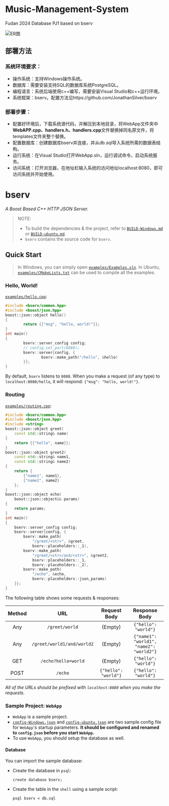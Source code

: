 # Music-Management-System
Fudan 2024 Database PJ1 based on bserv 

![ER图](https://github.com/yinchangguwang/Music-Management-System/assets/145670940/6ce0e273-953e-4860-aea1-5f92ed87fb82)

## 部署方法
### 系统环境要求：
- 操作系统：支持Windows操作系统。
- 数据库：需要安装支持SQL的数据库系统PostgreSQL。
- 编程语言：系统后端使用c++编写，需要安装Visual Studio和c++运行环境。
- 系统框架：bserv。配置方法见https://github.com/JonathanSilver/bserv

### 部署步骤：
- 配置好环境后，下载系统源代码，并解压到本地目录，将WebApp文件夹中**WebAPP.cpp、handlers.h、handlers.cpp**文件替换掉同名原文件，将templates文件夹整个替换。
- 配置数据库：创建数据库bserv并连接，并从db.sql导入系统所需的数据表结构。
- 运行系统：在Visual Studio打开WebApp.sln，运行调试命令，启动系统服务。
- 访问系统：打开浏览器，在地址栏输入系统的访问地址localhost:8080，即可访问系统并开始使用。

# bserv

*A Boost Based C++ HTTP JSON Server.*

> NOTE:
> - To build the dependencies & the project, refer to [`BUILD-Windows.md`](BUILD-Windows.md) or [`BUILD-ubuntu.md`](BUILD-ubuntu.md).
> - `bserv` contains the source code for `bserv`.


## Quick Start

> In Windows, you can simply open [`examples/Examples.sln`](examples/Examples.sln). In Ubuntu, [`examples/CMakeLists.txt`](examples/CMakeLists.txt) can be used to compile all the examples.

### Hello, World!

[`examples/hello.cpp`](examples/hello.cpp):
```C++
#include <bserv/common.hpp>
#include <boost/json.hpp>
boost::json::object hello()
{
        return {{"msg", "hello, world!"}};
}
int main()
{
        bserv::server_config config;
        // config.set_port(8080);
        bserv::server{config, {
                bserv::make_path("/hello", &hello)
        }};
}
```

By default, `bserv` listens to `8080`. When you make a request (of any type) to `localhost:8080/hello`, it will respond: `{"msg": "hello, world!"}`.


### Routing

[`examples/routing.cpp`](examples/routing.cpp):
```C++
#include <bserv/common.hpp>
#include <boost/json.hpp>
#include <string>
boost::json::object greet(
	const std::string& name)
{
	return {{"hello", name}};
}
boost::json::object greet2(
	const std::string& name1,
	const std::string& name2)
{
	return {
		{"name1", name1},
		{"name2", name2}
	};
}
boost::json::object echo(
	boost::json::object&& params)
{
	return params;
}
int main()
{
	bserv::server_config config;
	bserv::server{config, {
		bserv::make_path(
			"/greet/<str>", &greet,
			bserv::placeholders::_1),
		bserv::make_path(
			"/greet/<str>/and/<str>", &greet2,
			bserv::placeholders::_1,
			bserv::placeholders::_2),
		bserv::make_path(
			"/echo", &echo,
			bserv::placeholders::json_params)
	}};
}
```

The following table shows some requests & responses:

|Method|URL|Request Body|Response Body|
|:-:|:-:|:-:|:-:|
|Any|`/greet/world`|(Empty)|`{"hello": "world"}`|
|Any|`/greet/world1/and/world2`|(Empty)|`{"name1": "world1", "name2": "world2"}`|
|GET|`/echo?hello=world`|(Empty)|`{"hello": "world"}`|
|POST|`/echo`|`{"hello": "world"}`|`{"hello": "world"}`|

*All of the URLs should be prefixed with `localhost:8080` when you make the requests.*


### Sample Project: `WebApp`

- `WebApp` is a sample project.
- [`config-Windows.json`](config-Windows.json) and [`config-ubuntu.json`](config-ubuntu.json) are two sample config file for `WebApp`'s startup parameters. **It should be configured and renamed to `config.json` before you start `WebApp`.**
- To use `WebApp`, you should setup the database as well.

#### Database

You can import the sample database:

- Create the database in `psql`:
  ```
  create database bserv;
  ```

- Create the table in the `shell` using a sample script:
  ```
  psql bserv < db.sql
  ```
